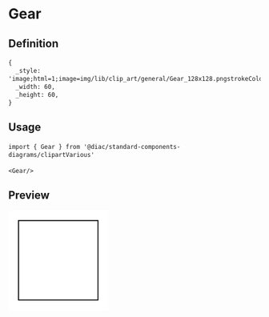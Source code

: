 # Gear

## Definition

```
{
  _style: 'image;html=1;image=img/lib/clip_art/general/Gear_128x128.pngstrokeColor=none;',
  _width: 60,
  _height: 60,
}
```

## Usage

```
import { Gear } from '@diac/standard-components-diagrams/clipartVarious'

<Gear/>
```

## Preview

<img src="./gear.png" width="200"/>
